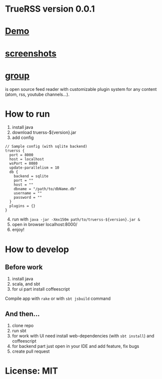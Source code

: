 
# TrueRSS version 0.0.1

# [Demo](http://demo.truerss.net/)

# [screenshots](https://github.com/truerss/truerss/wiki/screenshots)

# [group](https://groups.google.com/forum/#!forum/truerss)

is open source feed reader with customizable plugin system for any content (atom, rss, youtube channels...).

# How to run

1. install java
2. download truerss-${version}.jar
3. add config

```
// Sample config (with sqlite backend)
truerss {
  port = 8000
  host = localhost
  wsPort = 8080
  update-parallelism = 10
  db {
    backend = sqlite
    port = ""
    host = ""
    dbname = "/path/to/dbName.db"
    username = ""
    password = ""
  }
  plugins = {}
}
```

4. run with `java -jar -Xmx150m path/to/truerss-${version}.jar &`
5. open in browser localhost:8000/
6. enjoy!

# How to develop

## Before work

1. install java
2. scala, and sbt
3. for ui part install coffeescript

Compile app with `rake` or with `sbt jsbuild` command

## And then...

1. clone repo
2. run sbt
3. for work with UI need install web-dependencies (with `sbt install`) and coffeescript
4. for backend part just open in your IDE and add feature, fix bugs
5. create pull request

# License: MIT




